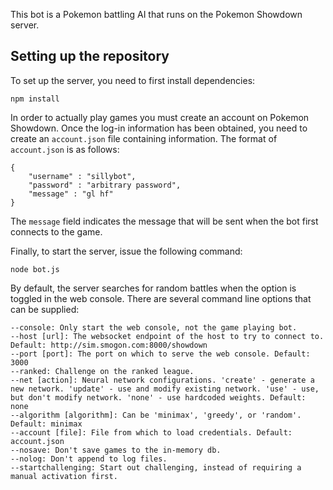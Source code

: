 This bot is a Pokemon battling AI that runs on the Pokemon Showdown server.

## Setting up the repository

To set up the server, you need to first install dependencies:

    npm install

In order to actually play games you must create an account on Pokemon Showdown. Once the log-in information has been obtained, you need to create an `account.json` file containing information. The format of `account.json` is as follows:

    {
        "username" : "sillybot",
        "password" : "arbitrary password",
        "message" : "gl hf"
    }

The `message` field indicates the message that will be sent when the bot first connects to the game.

Finally, to start the server, issue the following command:

    node bot.js

By default, the server searches for random battles when the option is toggled in the web console. There are several command line options that can be supplied:

    --console: Only start the web console, not the game playing bot.
    --host [url]: The websocket endpoint of the host to try to connect to. Default: http://sim.smogon.com:8000/showdown
    --port [port]: The port on which to serve the web console. Default: 3000
    --ranked: Challenge on the ranked league.
    --net [action]: Neural network configurations. 'create' - generate a new network. 'update' - use and modify existing network. 'use' - use, but don't modify network. 'none' - use hardcoded weights. Default: none
    --algorithm [algorithm]: Can be 'minimax', 'greedy', or 'random'. Default: minimax
    --account [file]: File from which to load credentials. Default: account.json
    --nosave: Don't save games to the in-memory db.
    --nolog: Don't append to log files.
    --startchallenging: Start out challenging, instead of requiring a manual activation first.
